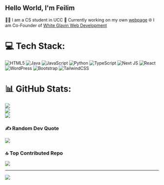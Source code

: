 ## Hello World, I'm Feilim
👨‍🎓 I am a CS student in UCC
👾 Currently working on my own [webpage]()
🌐 I am Co-Founder of [White Glavin Web Development](https://whiteglavin.com/)


# 💻 Tech Stack:
![HTML5](https://img.shields.io/badge/html5-%23E34F26.svg?style=for-the-badge&logo=html5&logoColor=white) ![Java](https://img.shields.io/badge/java-%23ED8B00.svg?style=for-the-badge&logo=openjdk&logoColor=white) ![JavaScript](https://img.shields.io/badge/javascript-%23323330.svg?style=for-the-badge&logo=javascript&logoColor=%23F7DF1E) ![Python](https://img.shields.io/badge/python-3670A0?style=for-the-badge&logo=python&logoColor=ffdd54) ![TypeScript](https://img.shields.io/badge/typescript-%23007ACC.svg?style=for-the-badge&logo=typescript&logoColor=white) ![Next JS](https://img.shields.io/badge/Next-black?style=for-the-badge&logo=next.js&logoColor=white) ![React](https://img.shields.io/badge/react-%2320232a.svg?style=for-the-badge&logo=react&logoColor=%2361DAFB) ![WordPress](https://img.shields.io/badge/WordPress-%23117AC9.svg?style=for-the-badge&logo=WordPress&logoColor=white) ![Bootstrap](https://img.shields.io/badge/bootstrap-%238511FA.svg?style=for-the-badge&logo=bootstrap&logoColor=white) ![TailwindCSS](https://img.shields.io/badge/tailwindcss-%2338B2AC.svg?style=for-the-badge&logo=tailwind-css&logoColor=white)
# 📊 GitHub Stats:
![](https://github-readme-stats.vercel.app/api?username=fwhite2104&theme=dark&hide_border=false&include_all_commits=false&count_private=false)<br/>
![](https://nirzak-streak-stats.vercel.app/?user=fwhite2104&theme=dark&hide_border=false)<br/>
![](https://github-readme-stats.vercel.app/api/top-langs/?username=fwhite2104&theme=dark&hide_border=false&include_all_commits=false&count_private=false&layout=compact)

### ✍️ Random Dev Quote
![](https://quotes-github-readme.vercel.app/api?type=horizontal&theme=radical)

### 🔝 Top Contributed Repo
![](https://github-contributor-stats.vercel.app/api?username=fwhite2104&limit=5&theme=dark&combine_all_yearly_contributions=true)

---
[![](https://visitcount.itsvg.in/api?id=fwhite2104&icon=1&color=1)](https://visitcount.itsvg.in)

<!-- Proudly created with GPRM ( https://gprm.itsvg.in ) -->

